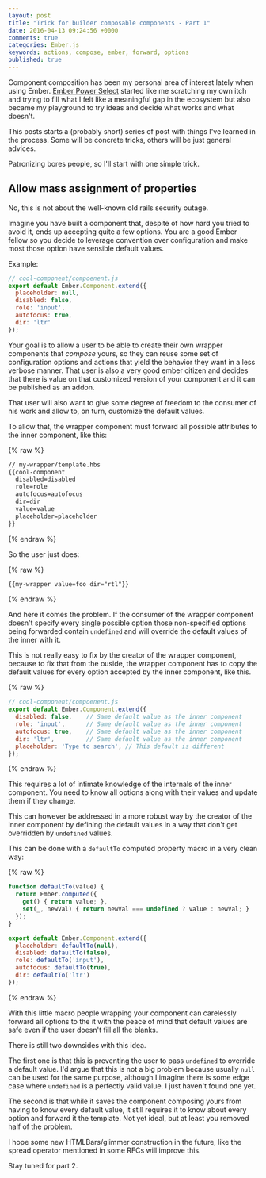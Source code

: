 ```yaml
---
layout: post
title: "Trick for builder composable components - Part 1"
date: 2016-04-13 09:24:56 +0000
comments: true
categories: Ember.js
keywords: actions, compose, ember, forward, options
published: true
---
```


Component composition has been my personal area of interest lately when using Ember.
[Ember Power Select](https://www.ember-power-select) started like me scratching my own itch and
trying to fill what I felt like a meaningful gap in the ecosystem but also became my playground to
try ideas and decide what works and what doesn't.

This posts starts a (probably short) series of post with things I've learned in the process. Some will
be concrete tricks, others will be just general advices.


Patronizing bores people, so I'll start with one simple trick.

<!-- more -->

## Allow mass assignment of properties

No, this is not about the well-known old rails security outage.

Imagine you have built a component that, despite of how hard you tried to avoid it, ends up accepting
quite a few options. You are a good Ember fellow so you decide to leverage convention over configuration
and make most those option have sensible default values.

Example:

```js
// cool-component/compoenent.js
export default Ember.Component.extend({
  placeholder: null,
  disabled: false,
  role: 'input',
  autofocus: true,
  dir: 'ltr'
});
```

Your goal is to allow a user to be able to create their own wrapper components that _compose_ yours,
so they can reuse some set of configuration options and actions that yield the behavior they want in
a less verbose manner. That user is also a very good ember citizen and decides that there is value
on that customized version of your component and it can be published as an addon.

That user will also want to give some degree of freedom to the consumer of his work and allow to, on turn,
customize the default values.

To allow that, the wrapper component must forward all possible attributes to the inner component, like
this:

{% raw %}
```html
// my-wrapper/template.hbs
{{cool-component
  disabled=disabled
  role=role
  autofocus=autofocus
  dir=dir
  value=value
  placeholder=placeholder
}}
```
{% endraw %}

So the user just does:

{% raw %}
```html
{{my-wrapper value=foo dir="rtl"}}
```
{% endraw %}

And here it comes the problem. If the consumer of the wrapper component doesn't specify every single possible
option those non-specified options being forwarded contain `undefined` and will override the default
values of the inner with it.

This is not really easy to fix by the creator of the wrapper component, because to fix that from the ouside,
the wrapper component has to copy the default values for every option accepted by the inner component, like this.

{% raw %}
```js
// cool-component/compoenent.js
export default Ember.Component.extend({
  disabled: false,    // Same default value as the inner component
  role: 'input',      // Same default value as the inner component
  autofocus: true,    // Same default value as the inner component
  dir: 'ltr',         // Same default value as the inner component
  placeholder: 'Type to search', // This default is different
});
```
{% endraw %}

This requires a lot of intimate knowledge of the internals of the inner component. You need to know
all options along with their values and update them if they change.

This can however be addressed in a more robust way by the creator of the inner component by defining
the default values in a way that don't get overridden by `undefined` values.

This can be done with a `defaultTo` computed property macro in a very clean way:

{% raw %}
```js
function defaultTo(value) {
  return Ember.computed({
    get() { return value; },
    set(_, newVal) { return newVal === undefined ? value : newVal; }
  });
}

export default Ember.Component.extend({
  placeholder: defaultTo(null),
  disabled: defaultTo(false),
  role: defaultTo('input'),
  autofocus: defaultTo(true),
  dir: defaultTo('ltr')
});
```
{% endraw %}

With this little macro people wrapping your component can carelessly forward all options
to the it with the peace of mind that default values are safe even if the user doesn't fill
all the blanks.

There is still two downsides with this idea.

The first one is that this is preventing the user to pass `undefined` to override a default value. I'd
argue that this is not a big problem because usually `null` can be used for the same purpose, although I
imagine there is some edge case where `undefined` is a perfectly valid value. I just haven't found one yet.

The second is that while it saves the component composing yours from having to know every
default value, it still requires it to know about every option and forward it the template.
Not yet ideal, but at least you removed half of the problem.

I hope some new HTMLBars/glimmer construction in the future, like the spread operator mentioned
in some RFCs will improve this.

Stay tuned for part 2.
